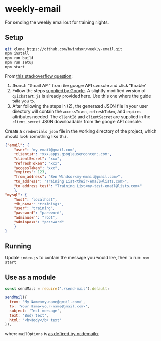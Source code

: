# weekly-email
For sending the weekly email out for training nights.

## Setup
```sh
git clone https://github.com/bwindsor/weekly-email.git
npm install
npm run build
npm run setup
npm start
```

From [this stackoverflow question](https://stackoverflow.com/questions/26196467/sending-email-via-node-js-using-nodemailer-is-not-working):
1. Search "Gmail API" from the google API console and click "Enable"
2. Follow the steps [supplied by Google](https://developers.google.com/gmail/api/quickstart/nodejs). A slightly modified version of `quickstart.js` is already provided here. Use this one where the guide tells you to.
3. After following the steps in (2), the generated JSON file in your user directory will contain the `accessToken`, `refreshToken`, and `expires` attributes needed. The `clientId` and `clientSecret` are supplied in the `client_secret` JSON downloadable from the google API console.

Create a `credentials.json` file in the working directory of the project, which should look something like this:
```Json
{"email": {
    "user": "my-email@gmail.com",
    "clientId": "xxx.apps.googleusercontent.com",
    "clientSecret": "xxx",
    "refreshToken": "xxx",
    "accessToken": "xxx",
    "expires": 123,
    "from_address": "Ben Windsor<my-email@gmail.com>",
    "to_address": "Training List<their-email@lists.com>",
    "to_address_test": "Training List<my-test-email@lists.com>"
    },
"mysql": {
    "host": "localhost",
    "db_name": "trainings",
    "user": "training",
    "password": "password",
    "adminuser": "root",
    "adminpass": "password"
    }
}
```

## Running
Update `index.js` to contain the message you would like, then to run:
`npm start`

## Use as a module
```Javascript
const sendMail = require('./send-mail').default;

sendMail({
  from: 'My Name<my-name@gmail.com>',
  to: 'Your Name<your-name@gmail.com>',
  subject: 'Test message',
  text: 'Body text',
  html: '<b>Body</b> text'
});
```
where `mailOptions` is [as defined by nodemailer](https://nodemailer.com/message/)

